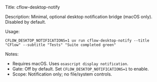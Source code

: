 Title: cflow-desktop-notify

Description: Minimal, optional desktop notification bridge (macOS only). Disabled by default.

Usage:

```
CFLOW_DESKTOP_NOTIFICATIONS=1 uv run cflow-desktop-notify --title "CFlow" --subtitle "Tests" "Suite completed green"
```

Notes:
- Requires macOS. Uses `osascript display notification`.
- Gate: Off by default. Set `CFLOW_DESKTOP_NOTIFICATIONS=1` to enable.
- Scope: Notification only; no file/system controls.



